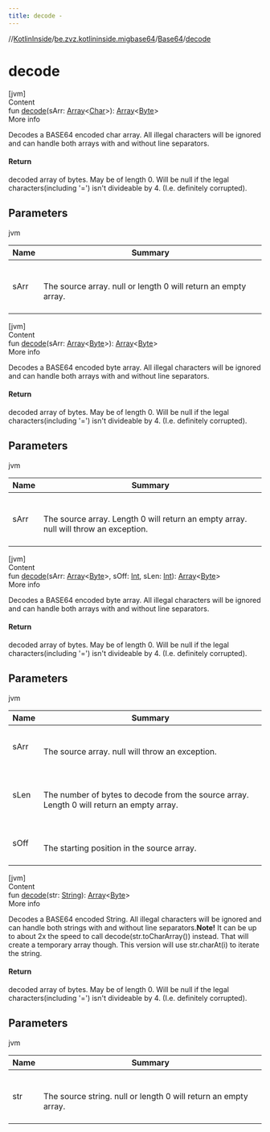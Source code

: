 ```yaml
---
title: decode -
---
```

//[KotlinInside](../../index.md)/[be.zvz.kotlininside.migbase64](../index.md)/[Base64](index.md)/[decode](decode.md)



# decode  
[jvm]  
Content  
fun [decode](decode.md)(sArr: [Array](https://kotlinlang.org/api/latest/jvm/stdlib/kotlin/-array/index.html)<[Char](https://kotlinlang.org/api/latest/jvm/stdlib/kotlin/-char/index.html)>): [Array](https://kotlinlang.org/api/latest/jvm/stdlib/kotlin/-array/index.html)<[Byte](https://kotlinlang.org/api/latest/jvm/stdlib/kotlin/-byte/index.html)>  
More info  


Decodes a BASE64 encoded char array. All illegal characters will be ignored and can handle both arrays with and without line separators.



#### Return  


decoded array of bytes. May be of length 0. Will be null if the legal characters(including '=') isn't divideable by 4. (I.e. definitely corrupted).



## Parameters  
  
jvm  
  
|  Name|  Summary| 
|---|---|
| <a name="be.zvz.kotlininside.migbase64/Base64/decode/#char[]/PointingToDeclaration/"></a>sArr| <a name="be.zvz.kotlininside.migbase64/Base64/decode/#char[]/PointingToDeclaration/"></a><br><br>The source array. null or length 0 will return an empty array.<br><br>
  
  


[jvm]  
Content  
fun [decode](decode.md)(sArr: [Array](https://kotlinlang.org/api/latest/jvm/stdlib/kotlin/-array/index.html)<[Byte](https://kotlinlang.org/api/latest/jvm/stdlib/kotlin/-byte/index.html)>): [Array](https://kotlinlang.org/api/latest/jvm/stdlib/kotlin/-array/index.html)<[Byte](https://kotlinlang.org/api/latest/jvm/stdlib/kotlin/-byte/index.html)>  
More info  


Decodes a BASE64 encoded byte array. All illegal characters will be ignored and can handle both arrays with and without line separators.



#### Return  


decoded array of bytes. May be of length 0. Will be null if the legal characters(including '=') isn't divideable by 4. (I.e. definitely corrupted).



## Parameters  
  
jvm  
  
|  Name|  Summary| 
|---|---|
| <a name="be.zvz.kotlininside.migbase64/Base64/decode/#byte[]/PointingToDeclaration/"></a>sArr| <a name="be.zvz.kotlininside.migbase64/Base64/decode/#byte[]/PointingToDeclaration/"></a><br><br>The source array. Length 0 will return an empty array. null will throw an exception.<br><br>
  
  


[jvm]  
Content  
fun [decode](decode.md)(sArr: [Array](https://kotlinlang.org/api/latest/jvm/stdlib/kotlin/-array/index.html)<[Byte](https://kotlinlang.org/api/latest/jvm/stdlib/kotlin/-byte/index.html)>, sOff: [Int](https://kotlinlang.org/api/latest/jvm/stdlib/kotlin/-int/index.html), sLen: [Int](https://kotlinlang.org/api/latest/jvm/stdlib/kotlin/-int/index.html)): [Array](https://kotlinlang.org/api/latest/jvm/stdlib/kotlin/-array/index.html)<[Byte](https://kotlinlang.org/api/latest/jvm/stdlib/kotlin/-byte/index.html)>  
More info  


Decodes a BASE64 encoded byte array. All illegal characters will be ignored and can handle both arrays with and without line separators.



#### Return  


decoded array of bytes. May be of length 0. Will be null if the legal characters(including '=') isn't divideable by 4. (I.e. definitely corrupted).



## Parameters  
  
jvm  
  
|  Name|  Summary| 
|---|---|
| <a name="be.zvz.kotlininside.migbase64/Base64/decode/#byte[]#int#int/PointingToDeclaration/"></a>sArr| <a name="be.zvz.kotlininside.migbase64/Base64/decode/#byte[]#int#int/PointingToDeclaration/"></a><br><br>The source array. null will throw an exception.<br><br>
| <a name="be.zvz.kotlininside.migbase64/Base64/decode/#byte[]#int#int/PointingToDeclaration/"></a>sLen| <a name="be.zvz.kotlininside.migbase64/Base64/decode/#byte[]#int#int/PointingToDeclaration/"></a><br><br>The number of bytes to decode from the source array. Length 0 will return an empty array.<br><br>
| <a name="be.zvz.kotlininside.migbase64/Base64/decode/#byte[]#int#int/PointingToDeclaration/"></a>sOff| <a name="be.zvz.kotlininside.migbase64/Base64/decode/#byte[]#int#int/PointingToDeclaration/"></a><br><br>The starting position in the source array.<br><br>
  
  


[jvm]  
Content  
fun [decode](decode.md)(str: [String](https://docs.oracle.com/javase/7/docs/api/java/lang/String.html)): [Array](https://kotlinlang.org/api/latest/jvm/stdlib/kotlin/-array/index.html)<[Byte](https://kotlinlang.org/api/latest/jvm/stdlib/kotlin/-byte/index.html)>  
More info  


Decodes a BASE64 encoded String. All illegal characters will be ignored and can handle both strings with and without line separators.**Note!** It can be up to about 2x the speed to call decode(str.toCharArray()) instead. That will create a temporary array though. This version will use str.charAt(i) to iterate the string.



#### Return  


decoded array of bytes. May be of length 0. Will be null if the legal characters(including '=') isn't divideable by 4. (I.e. definitely corrupted).



## Parameters  
  
jvm  
  
|  Name|  Summary| 
|---|---|
| <a name="be.zvz.kotlininside.migbase64/Base64/decode/#java.lang.String/PointingToDeclaration/"></a>str| <a name="be.zvz.kotlininside.migbase64/Base64/decode/#java.lang.String/PointingToDeclaration/"></a><br><br>The source string. null or length 0 will return an empty array.<br><br>
  
  



